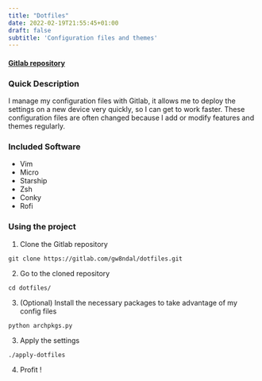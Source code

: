 ```yaml
---
title: "Dotfiles"
date: 2022-02-19T21:55:45+01:00
draft: false
subtitle: 'Configuration files and themes'
---
```


#### [Gitlab repository](https://gitlab.com/gw8ndal/dotfiles)

### Quick Description

I manage my configuration files with Gitlab, it allows me to deploy the settings on a new device very quickly, so I can get to work faster. These configuration files are often changed because I add or modify features and themes regularly.

### Included Software

- Vim
- Micro
- Starship
- Zsh
- Conky
- Rofi

### Using the project

1. Clone the Gitlab repository

```git clone https://gitlab.com/gw8ndal/dotfiles.git```

2. Go to the cloned repository

```cd dotfiles/```

3. (Optional) Install the necessary packages to take advantage of my config files

```python archpkgs.py```

3. Apply the settings

```./apply-dotfiles```

4. Profit !
